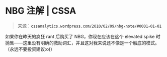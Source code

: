 <!--yml

分类：未分类

日期：2024-05-12 18:36:14

-->

# NBG 注解 | CSSA

> 来源：[`cssanalytics.wordpress.com/2010/02/09/nbg-note/#0001-01-01`](https://cssanalytics.wordpress.com/2010/02/09/nbg-note/#0001-01-01)

如果你在昨天的疯狂 rant 后购买了 NBG，你现在应该在这个 elevated spike 时抛售——这里没有明确的救助词汇，并且这对我来说还不像是一个触底的模式。（永远不要投资建议:o)）
